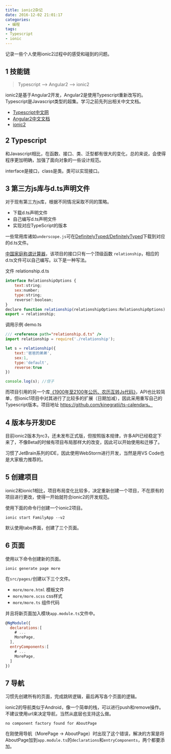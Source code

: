 ```yaml
---
title: ionic2杂记
date: 2016-12-02 21:01:17
categories:
 - 编程
tags:
- Typescript
- ionic
---
```


记录一些个人使用ionic2过程中的感受和碰到的问题。
<!-- more -->

## 1 技能链

> Typescript --> Angular2 --> ionic2

ionic2是基于Angular2开发，Angular2是使用Typescript重新改写的。Typescript是Javascript类型的超集。学习之前先列出相关中文文档。

- [Typescript中文网](http://www.tslang.cn/)
- [Angular2中文文档](https://angular.cn/docs/ts/latest/quickstart.html)
- [ionic2](https://yanxiaodi.gitbooks.io/ionic2-guide/content/)

## 2 Typescript

和Javascript相比，在函数、接口、类、泛型都有很大的变化，总的来说，会使得程序更加明确，加强了面向对象的一些设计规范。

interface是接口，class是类。类可以实现接口。

## 3 第三方js库与d.ts声明文件

对于现有第三方js库，根据不同情况采取不同的策略。

- 下载d.ts声明文件
- 自己编写d.ts声明文件
- 实现对应TypeScript的版本

一些常用库诸如`underscope.js`可在[DefinitelyTyped/DefinitelyTyped](https://github.com/DefinitelyTyped/DefinitelyTyped)下载到对应的d.ts文件。

[中国家庭称谓计算器](https://github.com/mumuy/relationship)，该项目的接口只有一个顶级函数 `relationship`，相应的d.ts文件可以自己编写。以下是一种写法。

文件 relationship.d.ts

```javascript
interface RelationshipOptions {
	text:string;
	sex:number;
	type:string;
	reverse?:boolean;
}
declare function relationship(relationshipOptions:RelationshipOptions):string;
export = relationship;
```

调用示例 demo.ts

```javascript
/// <reference path="relationship.d.ts" />
import relationship = require('./relationship');

let s = relationship({
	text:'爸爸的弟弟',
	sex:1,
	type:'default',
	reverse:true
})

console.log(s); //侄子
```

而项目引用的另一个库[《1900年至2100年公历、农历互转Js代码》](http://blog.jjonline.cn/userInterFace/173.html)，API也比较简单，但ionic1项目中对其进行了比较多的扩展（日期加减），因此采用重写自己的Typescript版本。项目地址 https://github.com/kinegratii/ts-calendars。

## 4 版本与开发IDE

目前ionic2版本为rc3，还未发布正式版，但按照版本规律，许多API已经稳定下来了，不像Beta的时候有项目布局那样大的改变，因此可以开始使用和迁移了。

习惯了JetBrain系列的IDE，因此使用WebStorm进行开发，当然是用VS Code也是大家极力推荐的。


## 5 创建项目

ionic2和ionic1相比，项目布局变化比较多，决定重新创建一个项目，不在原有的项目进行更改，使得一开始就符合ionic2的开发规范。

使用下面的命令行创建一个ionic2项目。

```
ionic start FamilyApp --v2
```

默认使用tabs界面，创建了三个页面。

## 6 页面

使用以下命令创建新的页面。

```
ionic generate page more
```

在`src/pages/`创建以下三个文件。

- `more/more.html` 模板文件
- `more/more.scss` css样式
- `more/more.ts` 组件代码

并且将新页面加入模块`app.module.ts`文件中。

```javascript
@NgModule({
  declarations:[
    # ...
    MorePage,
  ],
  entryComponents:[
    # ...
    MorePage,
  ]
})
```

## 7 导航

习惯先创建所有的页面，完成跳转逻辑，最后再写各个页面的逻辑。

ionic2的导航类似于Android，像一个简单的栈，可以进行push和remove操作。不建议使用url来决定导航，当然从底层也支持这么做。

```
no component factory found for AboutPage
```

在刚使用导航（MorePage -> AboutPage）时出现了这个错误，解决的方案是将AboutPage加到`app.module.ts`的`declarations`和`entryComponents`，两个都要添加。
